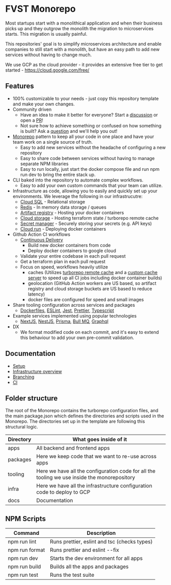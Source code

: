 # FVST Monorepo

Most startups start with a monolithical application and when their business picks up and they outgrow
the monolith the migration to microservices starts. This migration is usually painful.

This repositories' goal is to simplify microservices architecture and enable companies to still start with a monolith, but have an easy path to add new services without having to change much.

We use GCP as the cloud provider - it provides an extensive free tier to get started - https://cloud.google.com/free/

## Features

- 100% customizable to your needs - just copy this repository template and make your own changes.
- Community driven
  - Have an idea to make it better for everyone? Start a [discussion](https://github.com/fvst-dev/fvst-monorepo/discussions) or open a [PR](https://github.com/fvst-dev/fvst-monorepo/pulls)!
  - Not sure how to achieve something or confused on how something is built? Ask a [question](https://github.com/fvst-dev/fvst-monorepo/discussions/categories/q-a) and we'll help you out!
- [Monorepo](https://semaphoreci.com/blog/what-is-monorepo) pattern to keep all your code in one place and have your team work on a single source of truth.
  - Easy to add new services without the headache of configuring a new repository
  - Easy to share code between services without having to manage separate NPM libraries
  - Easy to run locally, just start the docker compose file and run npm run dev to bring the entire stack up.
- CLI baked into the repository to automate complex workflows.
  - Easy to add your own custom commands that your team can utilize.
- Infrastructure as code, allowing you to easily and quickly set up your environments. We leverage the following in our infrastrucutre:
  - [Cloud SQL](https://cloud.google.com/sql) - Relational storage
  - [Redis](https://cloud.google.com/memorystore) - In memory data storage / queues
  - [Artifact registry](https://cloud.google.com/artifact-registry) - Hosting your docker containers
  - [Cloud storage](https://cloud.google.com/storage) - Hosting terraform state / turborepo remote cache
  - [Secret manager](https://cloud.google.com/secret-manager) - Securely storing your secrets (e.g. API keys)
  - [Cloud run](https://cloud.google.com/run) - Deploying docker containers
- Github Action CI workflows
  - [Continuous Delivery](https://continuousdelivery.com/)
    - Build new docker containers from code
    - Deploy docker containers to google cloud
  - Validate your entire codebase in each pull request
  - Get a terraform plan in each pull request
  - Focus on speed, workflows heavily utilize
    - caches (Utilizes [turborepo remote cache](https://turbo.build/repo/docs/core-concepts/remote-caching) and a [custom cache server](https://github.com/trappar/turborepo-remote-cache-gh-action) to speed up all CI jobs including docker container builds)
    - geolocation (GitHub Action workers are US based, so artifact registry and cloud storage buckets are US based to reduce latency)
    - docker files are configured for speed and small images
- Share tooling configuration across services and packages
  - [Dockerfiles](https://spacelift.io/blog/dockerfile), [ESLint](https://eslint.org/), [Jest](https://jestjs.io/), [Prettier](https://prettier.io/), [Typescript](https://www.typescriptlang.org/)
- Example services implemented using popular technologies
  - [NextJS](https://nextjs.org/), [NestJS](https://nestjs.com/), [Prisma](https://www.prisma.io/), [Bull MQ](https://github.com/taskforcesh/bullmq), [Graphql](https://www.apollographql.com/apollo-client)
- DX
  - We format modified code on each commit, and it's easy to extend this behaviour to add your own pre-commit validation.

## Documentation

- [Setup](./docs/setup/README.md)
- [Infrastructure overview](./docs/infra/README.md)
- [Branching](./docs/branching/README.md)
- [CI](./docs/ci/README.md)

## Folder structure

The root of the Monorepo contains the turborepo configuration files, and the main package.json which defines the
directories and scripts used in the Monorepo. The directories set up in the template are following this structural
logic.

| Directory | What goes inside of it                                                                       |
| --------- | -------------------------------------------------------------------------------------------- |
| apps      | All backend and frontend apps                                                                |
| packages  | Here we keep code that we want to re-use across apps                                         |
| tooling   | Here we have all the configuration code for all the tooling we use inside the monorepository |
| infra     | Here we have all the infrastructure configuration code to deploy to GCP                      |
| docs      | Documentation                                                                                |

## NPM Scripts

| Command        | Description                                  |
| -------------- | -------------------------------------------- |
| npm run lint   | Runs prettier, eslint and tsc (checks types) |
| npm run format | Runs prettier and eslint --fix               |
| npm run dev    | Starts the dev environment for all apps      |
| npm run build  | Builds all the apps and packages             |
| npm run test   | Runs the test suite                          |
